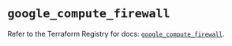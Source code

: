 # `google_compute_firewall`

Refer to the Terraform Registry for docs: [`google_compute_firewall`](https://registry.terraform.io/providers/hashicorp/google-beta/5.22.0/docs/resources/google_compute_firewall).
